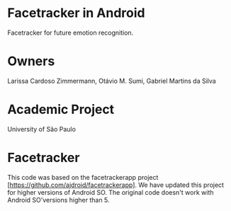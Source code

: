 # Facetracker in Android
Facetracker for future emotion recognition.
# Owners
Larissa Cardoso Zimmermann, Otávio M. Sumi, Gabriel Martins da Silva
# Academic Project
University of São Paulo
# Facetracker
This code was based on the facetrackerapp project [https://github.com/ajdroid/facetrackerapp].
We have updated this project for higher versions of Android SO.
The original code doesn't work with Android SO'versions higher than 5.
